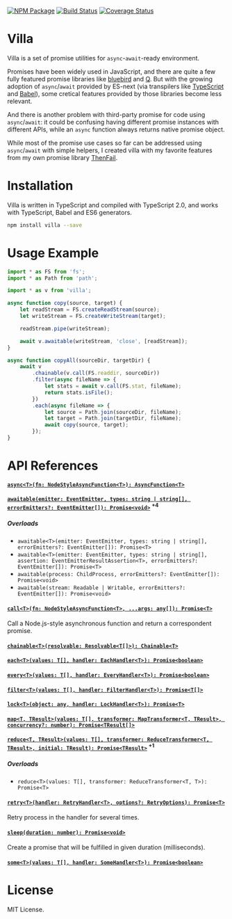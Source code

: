 [![NPM Package](https://badge.fury.io/js/villa.svg)](https://www.npmjs.com/package/villa)
[![Build Status](https://travis-ci.org/vilic/villa.svg)](https://travis-ci.org/vilic/villa)
[![Coverage Status](https://coveralls.io/repos/github/vilic/villa/badge.svg?branch=master)](https://coveralls.io/github/vilic/villa?branch=master)

# Villa

Villa is a set of promise utilities for `async`-`await`-ready environment.

Promises have been widely used in JavaScript, and there are quite a few fully
featured promise libraries like
[bluebird](https://github.com/petkaantonov/bluebird) and
[Q](https://github.com/kriskowal/q). But with the growing adoption of
`async`/`await` provided by ES-next (via transpilers like
[TypeScript](http://www.typescriptlang.org/) and [Babel](http://babeljs.io/)),
some cretical features provided by those libraries become less relevant.

And there is another problem with third-party promise for code using
`async`/`await`: it could be confusing having different promise instances with
different APIs, while an `async` function always returns native promise object.

While most of the promise use cases so far can be addressed using
`async`/`await` with simple helpers, I created villa with my favorite features
from my own promise library [ThenFail](https://github.com/vilic/thenfail).

# Installation

Villa is written in TypeScript and compiled with TypeScript 2.0, and works with
TypeScript, Babel and ES6 generators.

```sh
npm install villa --save
```

# Usage Example
```ts
import * as FS from 'fs';
import * as Path from 'path';

import * as v from 'villa';

async function copy(source, target) {
    let readStream = FS.createReadStream(source);
    let writeStream = FS.createWriteStream(target);

    readStream.pipe(writeStream);

    await v.awaitable(writeStream, 'close', [readStream]);
}

async function copyAll(sourceDir, targetDir) {
    await v
        .chainable(v.call(FS.readdir, sourceDir))
        .filter(async fileName => {
            let stats = await v.call(FS.stat, fileName);
            return stats.isFile();
        })
        .each(async fileName => {
            let source = Path.join(sourceDir, fileName);
            let target = Path.join(targetDir, fileName);
            await copy(source, target);
        });
}
```

# API References

<!-- docheat:functions -->

#### [`async<T>(fn: NodeStyleAsyncFunction<T>): AsyncFunction<T>`](/src/function.ts#L29)

#### [`awaitable(emitter: EventEmitter, types: string | string[], errorEmitters?: EventEmitter[]): Promise<void>`](/src/awaitable.ts#L131) <sup>+4</sup>

##### Overloads

- `awaitable<T>(emitter: EventEmitter, types: string | string[], errorEmitters?: EventEmitter[]): Promise<T>`
- `awaitable<T>(emitter: EventEmitter, types: string | string[], assertion: EventEmitterResultAssertion<T>, errorEmitters?: EventEmitter[]): Promise<T>`
- `awaitable(process: ChildProcess, errorEmitters?: EventEmitter[]): Promise<void>`
- `awaitable(stream: Readable | Writable, errorEmitters?: EventEmitter[]): Promise<void>`

#### [`call<T>(fn: NodeStyleAsyncFunction<T>, ...args: any[]): Promise<T>`](/src/function.ts#L15)

Call a Node.js-style asynchronous function and return a correspondent
promise.

#### [`chainable<T>(resolvable: Resolvable<T[]>): Chainable<T>`](/src/chainable.ts#L59)

#### [`each<T>(values: T[], handler: EachHandler<T>): Promise<boolean>`](/src/array.ts#L7)

#### [`every<T>(values: T[], handler: EveryHandler<T>): Promise<boolean>`](/src/array.ts#L31)

#### [`filter<T>(values: T[], handler: FilterHandler<T>): Promise<T[]>`](/src/array.ts#L114)

#### [`lock<T>(object: any, handler: LockHandler<T>): Promise<T>`](/src/concurrency.ts#L15)

#### [`map<T, TResult>(values: T[], transformer: MapTransformer<T, TResult>, concurrency?: number): Promise<TResult[]>`](/src/array.ts#L43)

#### [`reduce<T, TResult>(values: T[], transformer: ReduceTransformer<T, TResult>, initial: TResult): Promise<TResult>`](/src/array.ts#L104) <sup>+1</sup>

##### Overloads

- `reduce<T>(values: T[], transformer: ReduceTransformer<T, T>): Promise<T>`

#### [`retry<T>(handler: RetryHandler<T>, options?: RetryOptions): Promise<T>`](/src/miscellaneous.ts#L26)

Retry process in the handler for several times.

#### [`sleep(duration: number): Promise<void>`](/src/miscellaneous.ts#L7)

Create a promise that will be fulfilled in given duration (milliseconds).

#### [`some<T>(values: T[], handler: SomeHandler<T>): Promise<boolean>`](/src/array.ts#L19)

<!-- endcheat -->

# License

MIT License.
